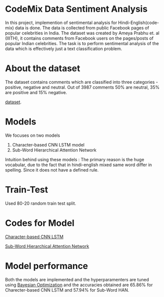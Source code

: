 # CodeMix Data Sentiment Analysis
In this project, implemention of sentimental analysis for Hindi-English(code-mix) data is done. The data is collected from public Facebook pages of popular celebrities in India. The dataset was created by Ameya Prabhu et. al (IIITH), it contains comments from Facebook users on the pages/posts of popular Indian celebrities. The task is to perform sentimental analysis of the data which is effectively just a text classification problem.

# About the dataset
The dataset contains comments which are classified into three categories - positive, negative and neutral. Out of 3987 comments 50% are neutral, 35% are positive and 15% negative.

[dataset](https://github.com/kushagra1198/CodeMix-Data-Sentiment-Analysis-/blob/master/HAN/IIITH_Codemixed.txt).

# Models
We focuses on two models
1) Character-based CNN LSTM model
2) Sub-Word Hierarchical Attention Network

Intuition behind using these models : The primary reason is the huge vocabular, due to the fact that in hindi-english mixed same word differ in spelling. Since it does not have a defined rule. 

# Train-Test
Used 80-20 random train test split.

# Codes for Model
[Character-based CNN LSTM](https://github.com/kushagra1198/CodeMix-Data-Sentiment-Analysis-/blob/master/Character_CNN_LSTM.ipynb)

[Sub-Word Hierarchical Attention Network](https://github.com/kushagra1198/CodeMix-Data-Sentiment-Analysis-/blob/master/HAN/Untitled7.ipynb)

# Model performance 
Both the models are implemented and the hyperparamenters are tuned using [Bayesian Optimization](https://scikit-optimize.github.io/notebooks/bayesian-optimization.html) and the accuracies obtained are 65.86% for Charecter-based CNN LSTM and 57.94% for Sub-Word HAN.
